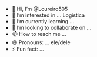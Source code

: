 - 👋 Hi, I’m @Loureiro505
- 👀 I’m interested in ... Logistica
- 🌱 I’m currently learning ...
- 💞️ I’m looking to collaborate on ...
- 📫 How to reach me ...
- 😄 Pronouns: ... ele/dele
- ⚡ Fun fact: ...

<!---
Loureiro505/Loureiro505 is a ✨ special ✨ repository because its `README.md` (this file) appears on your GitHub profile.
You can click the Preview link to take a look at your changes.
--->
